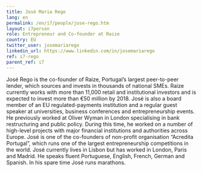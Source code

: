```yaml
---
title: José Maria Rego
lang: en
permalink: /en/i7/people/jose-rego.htm
layout: i7person
role: Entrepreneur and Co-founder at Raize  
country: EU
twitter_user: josemariarego 
linkedin_url: https://www.linkedin.com/in/josemariarego
ref: i7-rego
parent_ref: i7
---
```

José Rego is the co-founder of Raize, Portugal’s largest peer-to-peer lender, which sources and invests in thousands of national SMEs. Raize currently works with more than 11,000 retail and institutional investors and is expected to invest more than €50 million by 2018. José is also a board member of an EU regulated-payments institution and a regular guest speaker at universities, business conferences and entrepreneurship events. He previously worked at Oliver Wyman in London specialising in bank restructuring and public policy.  During this time, he worked on a number of high-level projects with major financial institutions and authorities across Europe. José is one of the co-founders of non-profit organisation “Acredita Portugal”, which runs one of the largest entrepreneurship competitions in the world. José currently lives in Lisbon but has worked in London, Paris and Madrid. He speaks fluent Portuguese, English, French, German and Spanish. In his spare time José runs marathons.

